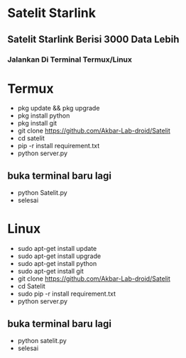 # Satelit Starlink 
## Satelit Starlink Berisi 3000 Data Lebih 
### Jalankan Di Terminal Termux/Linux
# Termux
+ pkg update && pkg upgrade
+ pkg install python
+ pkg install git
+ git clone https://github.com/Akbar-Lab-droid/Satelit
+ cd satelit 
+ pip -r install requirement.txt
+ python server.py
## buka terminal baru lagi
+ python Satelit.py
+ selesai

# Linux
+ sudo apt-get install update
+ sudo apt-get install upgrade
+ sudo apt-get install python
+ sudo apt-get install git
+ git clone https://github.com/Akbar-Lab-droid/Satelit
+ cd Satelit
+ sudo pip -r install requirement.txt
+ python server.py
## buka terminal baru lagi
+ python satelit.py
+ selesai 
